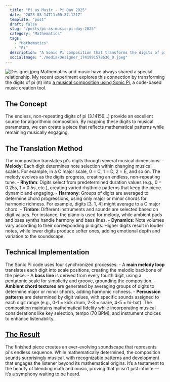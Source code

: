 ```yaml
---
  title: "Pi as Music - Pi Day 2025"
  date: "2025-03-14T11:00:37.121Z"
  template: "post"
  draft: false
  slug: "/posts/pi-as-music-pi-day-2025"
  category: "Mathematics"
  tags:
    - "Mathematics"
    - "Pi"
  description: "A Sonic Pi composition that transforms the digits of pi into melody, rhythm, and harmony, creating a dynamic soundscape"
  socialImage: "./media/Designer_1741991578636_0.jpeg"
---
```

![Designer.jpeg](/media/Designer_1741991578636_0.jpeg)
Mathematics and music have always shared a special relationship. My recent experiment explores this connection by transforming the digits of pi (π) into [a musical composition using Sonic Pi](https://x.com/NourAbosen/status/1900670730791952420), a code-based music creation tool.
## The Concept
The endless, non-repeating digits of pi (3.14159...) provide an excellent source for algorithmic composition. By mapping these digits to musical parameters, we can create a piece that reflects mathematical patterns while remaining musically engaging.
## The Translation Method
The composition translates pi's digits through several musical dimensions:
	- **Melody**: Each digit determines note selection within changing musical scales. For example, in a C major scale, 0 = C, 1 = D, 2 = E, and so on. The melody evolves as the digits progress, creating an endless, non-repeating tune.
	- **Rhythm**: Digits select from predetermined duration values (e.g., 0 = 0.25s, 1 = 0.5s, etc.), creating varied rhythmic patterns that keep the piece dynamic and engaging.
	- **Harmony**: Groups of digits are averaged to determine chord progressions, using only major or minor chords for harmonic richness. For example, digits [3, 1, 4] might average to a C major chord.
	- **Timbre**: Different instruments and sounds are selected based on digit values. For instance, the piano is used for melody, while ambient pads and bass synths handle harmony and bass lines.
	- **Dynamics**: Note volumes vary according to their corresponding pi digits. Higher digits result in louder notes, while lower digits produce softer ones, adding emotional depth and variation to the soundscape.
## Technical Implementation
The Sonic Pi code uses four synchronized processes:
	- A **main melody loop** translates each digit into scale positions, creating the melodic backbone of the piece.
	- A **bass line** is derived from every fourth digit, using a pentatonic scale for simplicity and groove, grounding the composition.
	- **Ambient chord textures** are generated by averaging groups of digits to determine major or minor chords, adding harmonic richness.
	- **Percussion patterns** are determined by digit values, with specific sounds assigned to each digit range (e.g., 0-1 = kick drum, 2-3 = snare, 4-5 = hi-hat).
The composition maintains mathematical fidelity while incorporating musical considerations like key selection, tempo (70 BPM), and instrument choices to enhance listenability.
## [The Result](https://x.com/NourAbosen/status/1900670730791952420)
The finished piece creates an ever-evolving soundscape that represents pi's endless sequence. While mathematically determined, the composition sounds surprisingly musical, with recognizable patterns and development that engages the listener beyond its mathematical origins. It’s a testament to the beauty of blending math and music, proving that pi isn’t just infinite — it’s a symphony waiting to be heard.